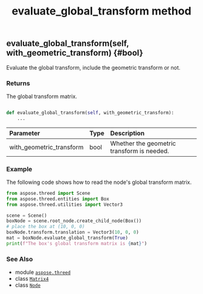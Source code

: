 ﻿---
title: evaluate_global_transform method
second_title: Aspose.3D for Python via .NET API References
description: 
type: docs
weight: 50
url: /python-net/aspose.threed/node/evaluate_global_transform/
is_root: false
---

## evaluate_global_transform(self, with_geometric_transform) {#bool}

Evaluate the global transform, include the geometric transform or not.


### Returns 


The global transform matrix.


```python

def evaluate_global_transform(self, with_geometric_transform):
    ...
```


| Parameter | Type | Description |
| :- | :- | :- |
| with_geometric_transform | bool | Whether the geometric transform is needed. |

### Example 


The following code shows how to read the node's global transform matrix.

```python
from aspose.threed import Scene
from aspose.threed.entities import Box
from aspose.threed.utilities import Vector3

scene = Scene()
boxNode = scene.root_node.create_child_node(Box())
# place the box at (10, 0, 0)
boxNode.transform.translation = Vector3(10, 0, 0)
mat = boxNode.evaluate_global_transform(True)
print(f"The box's global transform matrix is {mat}")

```



### See Also
* module [`aspose.threed`](../../)
* class [`Matrix4`](/3d/python-net/aspose.threed.utilities/matrix4)
* class [`Node`](/3d/python-net/aspose.threed/node)

